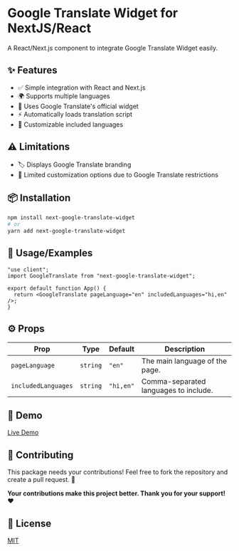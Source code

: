 # Google Translate Widget for NextJS/React
A React/Next.js component to integrate Google Translate Widget easily.

## ✨ Features
- ✅ Simple integration with React and Next.js
- 🌍 Supports multiple languages
- 🔄 Uses Google Translate's official widget
- ⚡ Automatically loads translation script
- 🎨 Customizable included languages

## ⚠️ Limitations
- 🏷 Displays Google Translate branding
- 🔧 Limited customization options due to Google Translate restrictions
## 📦 Installation

```bash
npm install next-google-translate-widget
# or
yarn add next-google-translate-widget
```

## 🚀 Usage/Examples
```tsx
"use client";
import GoogleTranslate from "next-google-translate-widget";

export default function App() {
  return <GoogleTranslate pageLanguage="en" includedLanguages="hi,en" />;
}
```

## ⚙️ Props
| Prop                | Type     | Default   | Description                           |
| ------------------- | -------- | --------- | ------------------------------------- |
| `pageLanguage`      | `string` | `"en"`    | The main language of the page.        |
| `includedLanguages` | `string` | `"hi,en"` | Comma-separated languages to include. |

## 🎥 Demo
[Live Demo](https://codesandbox.io/p/devbox/clhqy9)

## 🤝 Contributing
This package needs your contributions! Feel free to fork the repository and create a pull request. 🚀

**Your contributions make this project better. Thank you for your support! ❤️**

## 🧾 License

[MIT](https://choosealicense.com/licenses/mit/)